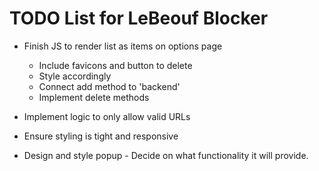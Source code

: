 # TODO List for LeBeouf Blocker

- Finish JS to render list as items on options page 
    - Include favicons and button to delete
    - Style accordingly
    - Connect add method to 'backend'
    - Implement delete methods

- Implement logic to only allow valid URLs

- Ensure styling is tight and responsive

- Design and style popup - Decide on what functionality it will provide. 